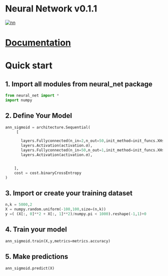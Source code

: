 Neural Network v0.1.1
=====================
<a href="https://ibb.co/mGcm59P"><img src="https://i.ibb.co/dr5S4PH/nn.png" alt="nn" border="0"></a>
# [Documentation](https://atkamara.github.io/NeuralNetv0.1.0/)
# Quick start

## 1. Import all modules from neural_net package

```python
from neural_net import *
import numpy
```


## 2. Define Your Model

```python
ann_sigmoid = architecture.Sequential(
     [

       layers.Fullyconnected(n_in=2,n_out=50,init_method=init_funcs.XHsigmoiduniform) ,
       layers.Activation(activation.σ),
       layers.Fullyconnected(n_in=50,n_out=1,init_method=init_funcs.XHsigmoiduniform) ,
       layers.Activation(activation.σ),


    ],
    cost = cost.binaryCrossEntropy
)
```

## 3. Import or create your training dataset

```python
n,k = 5000,2
X = numpy.random.uniform(-100,100,size=(n,k))
y =( (X[:, 0]**2 + X[:, 1]**2)/numpy.pi < 1000).reshape(-1,1)+0
```

## 4. Train your model

```python
ann_sigmoid.train(X,y,metrics=metrics.accuracy)
```

## 5. Make predictions

```python
ann_sigmoid.predict(X)
```
